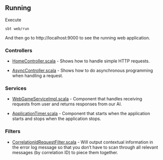 
## Running

Execute
```
sbt web/run
```

And then go to http://localhost:9000 to see the running web application.


### Controllers

- [HomeController.scala](controllers/HomeController.scala) - Shows how to handle simple HTTP requests.

- [AsyncController.scala](controllers/AsyncController.scala) - Shows how to do asynchronous programming when handling a request.


### Services

- [WebGameServiceImpl.scala](services/WebGameServiceImpl.scala) - Component that handles receiving requests from user and returns responses from our AI.

- [ApplicationTimer.scala](services/ApplicationTimer.scala) - Component that starts when the application starts and stops when the application stops.

### Filters

- [CorrelationIdRequestFilter.scala](filters/CorrelationIdRequestFilter.scala) - Will output contextual information in the error log message so that you don’t have to scan through all relevant messages (by correlation ID) to piece them together.

